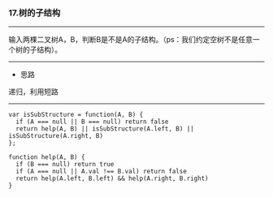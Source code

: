 ### 17.树的子结构

---

输入两棵二叉树A，B，判断B是不是A的子结构。（ps：我们约定空树不是任意一个树的子结构）。

---

* 思路

递归，利用短路

---

``` JS
var isSubStructure = function(A, B) {
  if (A === null || B === null) return false
  return help(A, B) || isSubStructure(A.left, B) || isSubStructure(A.right, B)
};

function help(A, B) {
  if (B === null) return true
  if (A === null || A.val !== B.val) return false
  return help(A.left, B.left) && help(A.right, B.right)
}
```
